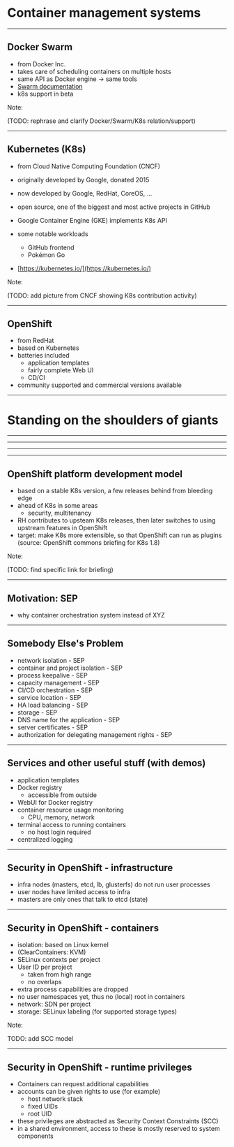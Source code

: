 # Container management systems

---

## Docker Swarm

- from Docker Inc.
- takes care of scheduling containers on multiple hosts
- same API as Docker engine -> same tools
- [Swarm documentation](https://docs.docker.com/engine/swarm/)
- k8s support in beta

Note:

(TODO: rephrase and clarify Docker/Swarm/K8s relation/support)

---

## Kubernetes (K8s)

- from Cloud Native Computing Foundation (CNCF)
- originally developed by Google, donated 2015
- now developed by Google, RedHat, CoreOS, ...
- open source, one of the biggest and most active projects in
  GitHub  
- Google Container Engine (GKE) implements K8s API
- some notable workloads
  - GitHub frontend
  - Pokémon Go

- [https://kubernetes.io/](https://kubernetes.io/)

Note:

(TODO: add picture from CNCF showing K8s contribution activity)

---

## OpenShift

- from RedHat
- based on Kubernetes
- batteries included
    - application templates
    - fairly complete Web UI
    - CD/CI
- community supported and commercial versions available

---

# Standing on the shoulders of giants

---

<!-- .slide: data-background="img/openshift_logo.png" -->

---

<!-- .slide: data-background="img/kubernetes_logo.png" -->

---

<!-- .slide: data-background="img/picard_as_locutus.jpg" -->
<!-- (image source: Wikipedia, under fair use) -->

---

## OpenShift platform development model

- based on a stable K8s version, a few releases behind from bleeding edge
- ahead of K8s in some areas
  - security, multitenancy
- RH contributes to upsteam K8s releases, then
  later switches to using upstream features in OpenShift
- target: make K8s more extensible, so that
  OpenShift can run as plugins
  (source: OpenShift commons briefing for K8s 1.8)

Note:

(TODO: find specific link for briefing)

---

## Motivation: SEP

- why container orchestration system instead of XYZ

---

## Somebody Else's Problem

- network isolation - SEP
- container and project isolation - SEP
- process keepalive - SEP
- capacity management - SEP
- CI/CD orchestration - SEP
- service location - SEP
- HA load balancing - SEP
- storage - SEP
- DNS name for the application - SEP
- server certificates - SEP
- authorization for delegating management rights - SEP

---

## Services and other useful stuff (with demos)

- application templates
- Docker registry
  - accessible from outside
- WebUI for Docker registry
- container resource usage monitoring
  - CPU, memory, network
- terminal access to running containers 
  - no host login required 
- centralized logging

---

## Security in OpenShift - infrastructure

- infra nodes (masters, etcd, lb, glusterfs) do not run user processes 
- user nodes have limited access to infra
- masters are only ones that talk to etcd (state)

---

## Security in OpenShift - containers

- isolation: based on Linux kernel
- (ClearContainers: KVM)
- SELinux contexts per project
- User ID per project
  - taken from high range
  - no overlaps
- extra process capabilities are dropped
- no user namespaces yet, thus no (local) root in containers
- network: SDN per project
- storage: SELinux labeling (for supported storage types)

Note:

TODO: add SCC model

---

## Security in OpenShift - runtime privileges

- Containers can request additional capabilities
- accounts can be given rights to use (for example)
  - host network stack
  - fixed UIDs
  - root UID
- these privileges are abstracted as Security Context Constraints (SCC) 
- in a shared environment, access to these is mostly reserved to system components 
